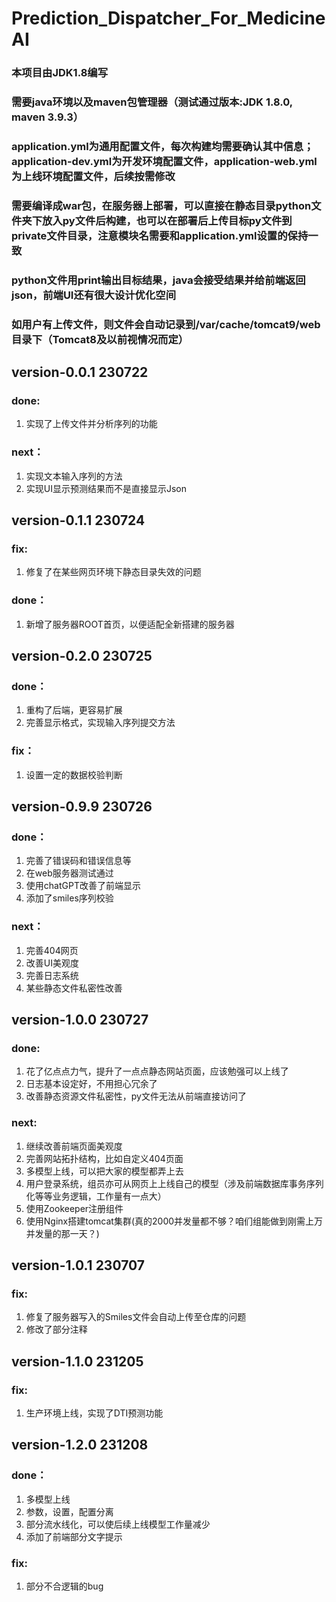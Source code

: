 # Prediction_Dispatcher_For_MedicineAI  

  
### 本项目由JDK1.8编写

### 需要java环境以及maven包管理器（测试通过版本:JDK 1.8.0, maven 3.9.3）  

### application.yml为通用配置文件，每次构建均需要确认其中信息；application-dev.yml为开发环境配置文件，application-web.yml为上线环境配置文件，后续按需修改  

### 需要编译成war包，在服务器上部署，可以直接在静态目录python文件夹下放入py文件后构建，也可以在部署后上传目标py文件到private文件目录，注意模块名需要和application.yml设置的保持一致 

### python文件用print输出目标结果，java会接受结果并给前端返回json，前端UI还有很大设计优化空间

### 如用户有上传文件，则文件会自动记录到/var/cache/tomcat9/web目录下（Tomcat8及以前视情况而定）

##    
## version-0.0.1 230722  
### done:  
1. 实现了上传文件并分析序列的功能   
### next：  
1. 实现文本输入序列的方法  
2. 实现UI显示预测结果而不是直接显示Json  

##  
## version-0.1.1 230724  
### fix:  
1. 修复了在某些网页环境下静态目录失效的问题  
### done：  
1. 新增了服务器ROOT首页，以便适配全新搭建的服务器  

##  
## version-0.2.0 230725  
### done：  
1. 重构了后端，更容易扩展
2. 完善显示格式，实现输入序列提交方法  
### fix：
1. 设置一定的数据校验判断  

##  
## version-0.9.9 230726  
### done：  
1. 完善了错误码和错误信息等  
2. 在web服务器测试通过  
3. 使用chatGPT改善了前端显示
4. 添加了smiles序列校验
### next：  
1. 完善404网页    
2. 改善UI美观度
3. 完善日志系统
4. 某些静态文件私密性改善

##
## version-1.0.0 230727
### done:
1. 花了亿点点力气，提升了一点点静态网站页面，应该勉强可以上线了
2. 日志基本设定好，不用担心冗余了
3. 改善静态资源文件私密性，py文件无法从前端直接访问了
### next:
1. 继续改善前端页面美观度
2. 完善网站拓扑结构，比如自定义404页面
3. 多模型上线，可以把大家的模型都弄上去
4. 用户登录系统，组员亦可从网页上上线自己的模型（涉及前端数据库事务序列化等等业务逻辑，工作量有一点大）
5. 使用Zookeeper注册组件
6. 使用Nginx搭建tomcat集群(真的2000并发量都不够？咱们组能做到刚需上万并发量的那一天？)

##
## version-1.0.1 230707
### fix:
1. 修复了服务器写入的Smiles文件会自动上传至仓库的问题
2. 修改了部分注释

##
## version-1.1.0 231205
### fix:
1. 生产环境上线，实现了DTI预测功能

##
## version-1.2.0 231208
### done：
1. 多模型上线
2. 参数，设置，配置分离
3. 部分流水线化，可以使后续上线模型工作量减少
4. 添加了前端部分文字提示
### fix:
1. 部分不合逻辑的bug